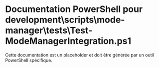 # Documentation PowerShell pour development\scripts\mode-manager\tests\Test-ModeManagerIntegration.ps1

Cette documentation est un placeholder et doit être générée par un outil PowerShell spécifique.
